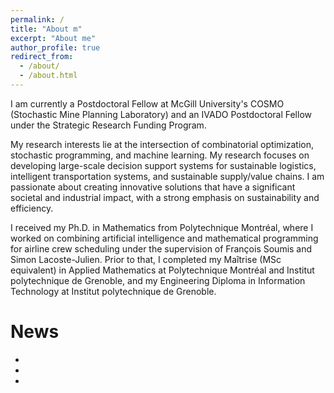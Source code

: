 ```yaml
---
permalink: /
title: "About m"
excerpt: "About me"
author_profile: true
redirect_from: 
  - /about/
  - /about.html
---
```



I am currently a Postdoctoral Fellow at McGill University's COSMO (Stochastic Mine Planning Laboratory) and an IVADO Postdoctoral Fellow under the Strategic Research Funding Program.

My research interests lie at the intersection of combinatorial optimization, stochastic programming, and machine learning. My research focuses on developing large-scale decision support systems for sustainable logistics, intelligent transportation systems, and sustainable supply/value chains. I am passionate about creating innovative solutions that have a significant societal and industrial impact, with a strong emphasis on sustainability and efficiency.


I received my Ph.D. in Mathematics from Polytechnique Montréal, where I worked on combining artificial intelligence and mathematical programming for airline crew scheduling under the supervision of François Soumis and Simon Lacoste-Julien. Prior to that, I completed my Maîtrise (MSc equivalent) in Applied Mathematics at Polytechnique Montréal and Institut polytechnique de Grenoble, and my Engineering Diploma in Information Technology at Institut polytechnique de Grenoble.


News
======
 - 
 - 
 - 